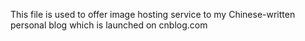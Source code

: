 This file is used to offer image hosting service to my Chinese-written personal blog which is launched on cnblog.com
